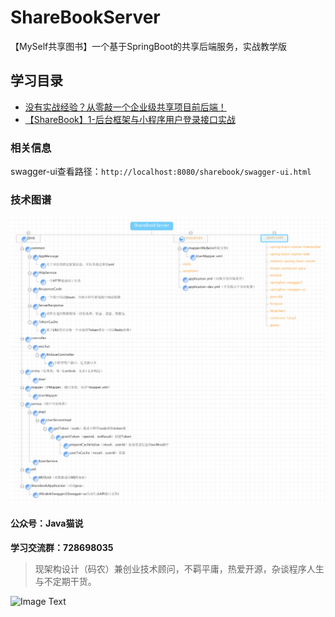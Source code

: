 # ShareBookServer
【MySelf共享图书】一个基于SpringBoot的共享后端服务，实战教学版

## 学习目录

- [没有实战经验？从零敲一个企业级共享项目前后端！](https://unclecatmyself.github.io/2019/05/13/gongxiangtushu/)
- [【ShareBook】1-后台框架与小程序用户登录接口实战](https://unclecatmyself.github.io/2019/05/15/sharebook01/)

### 相关信息

swagger-ui查看路径：`http://localhost:8080/sharebook/swagger-ui.html`

### 技术图谱

![Image](https://raw.githubusercontent.com/UncleCatMySelf/img-myself/master/img/%E5%85%B1%E4%BA%AB%E5%9B%BE%E4%B9%A6/server01.png)

#### 公众号：Java猫说

**学习交流群：728698035**

> 现架构设计（码农）兼创业技术顾问，不羁平庸，热爱开源，杂谈程序人生与不定期干货。

![Image Text](https://user-gold-cdn.xitu.io/2018/12/28/167f41f1a5729856?w=344&h=344&f=jpeg&s=8231)